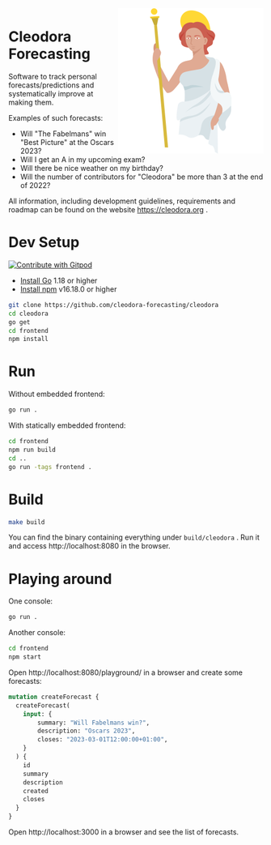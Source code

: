 <img align="right" src="./logo_full.png">

# Cleodora Forecasting

Software to track personal forecasts/predictions and systematically improve at
making them.

Examples of such forecasts:

* Will "The Fabelmans" win "Best Picture" at the Oscars 2023?
* Will I get an A in my upcoming exam?
* Will there be nice weather on my birthday?
* Will the number of contributors for "Cleodora" be more than 3 at the end of 2022?

All information, including development guidelines, requirements and roadmap can
be found on the website https://cleodora.org .

# Dev Setup

<a href="https://gitpod.io/#https://github.com/cleodora-forecasting/cleodora">
  <img
    src="https://img.shields.io/badge/Contribute%20with-Gitpod-908a85?logo=gitpod"
    alt="Contribute with Gitpod"
  />
</a>

* [Install Go](https://go.dev/doc/install) 1.18 or higher
* [Install npm](https://nodejs.org/en/download/) v16.18.0 or higher

```bash
git clone https://github.com/cleodora-forecasting/cleodora
cd cleodora
go get
cd frontend
npm install
```

# Run

Without embedded frontend:

```bash
go run .
```

With statically embedded frontend:

```bash
cd frontend
npm run build
cd ..
go run -tags frontend .
```

# Build

```bash
make build
```

You can find the binary containing everything under `build/cleodora` . Run it
and access http://localhost:8080 in the browser.

# Playing around

One console:
```bash
go run .
```

Another console:
```bash
cd frontend
npm start
```

Open http://localhost:8080/playground/ in a browser and create some forecasts:

```graphql
mutation createForecast {
  createForecast(
    input: {
        summary: "Will Fabelmans win?",
        description: "Oscars 2023",
        closes: "2023-03-01T12:00:00+01:00",
    }
  ) {
    id
    summary
    description
    created
    closes
  }
}
```

Open http://localhost:3000 in a browser and see the list of forecasts.

